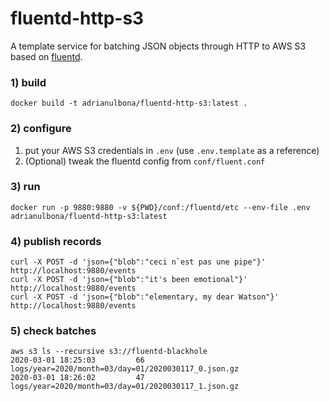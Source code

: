 # fluentd-http-s3

A template service for batching JSON objects through HTTP to AWS S3 based on [fluentd](https://www.fluentd.org/).

### 1) build 

```console
docker build -t adrianulbona/fluentd-http-s3:latest .
```
### 2) configure

1) put your AWS S3 credentials in `.env` (use `.env.template` as a reference)
2) (Optional) tweak the fluentd config from `conf/fluent.conf`

### 3) run

```console
docker run -p 9880:9880 -v ${PWD}/conf:/fluentd/etc --env-file .env adrianulbona/fluentd-http-s3:latest
```

### 4) publish records

```console
curl -X POST -d 'json={"blob":"ceci n`est pas une pipe"}' http://localhost:9880/events
curl -X POST -d 'json={"blob":"it's been emotional"}' http://localhost:9880/events
curl -X POST -d 'json={"blob":"elementary, my dear Watson"}' http://localhost:9880/events
```

### 5) check batches

```console
aws s3 ls --recursive s3://fluentd-blackhole
2020-03-01 18:25:03         66 logs/year=2020/month=03/day=01/2020030117_0.json.gz
2020-03-01 18:26:02         47 logs/year=2020/month=03/day=01/2020030117_1.json.gz
```
